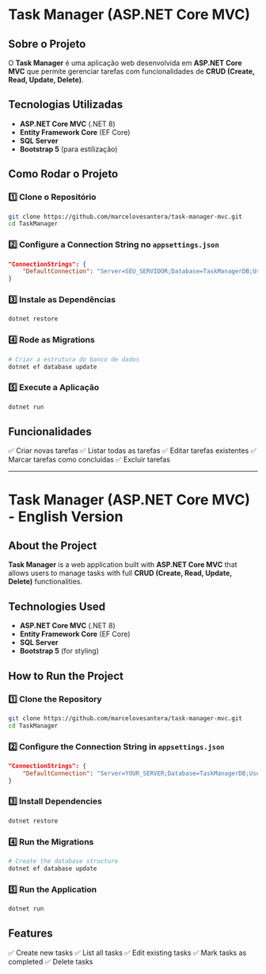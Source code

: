 # Task Manager (ASP.NET Core MVC)

## Sobre o Projeto
O **Task Manager** é uma aplicação web desenvolvida em **ASP.NET Core MVC** que permite gerenciar tarefas com funcionalidades de **CRUD (Create, Read, Update, Delete)**.

## Tecnologias Utilizadas
- **ASP.NET Core MVC** (.NET 8)
- **Entity Framework Core** (EF Core)
- **SQL Server**
- **Bootstrap 5** (para estilização)

## Como Rodar o Projeto
### 1️⃣ Clone o Repositório
```bash
git clone https://github.com/marcelovesantera/task-manager-mvc.git
cd TaskManager
```

### 2️⃣ Configure a Connection String no `appsettings.json`
```json
"ConnectionStrings": {
    "DefaultConnection": "Server=SEU_SERVIDOR;Database=TaskManagerDB;User Id=SEU_USUARIO;Password=SUA_SENHA;TrustServerCertificate=True;"
}
```

### 3️⃣ Instale as Dependências
```bash
dotnet restore
```

### 4️⃣ Rode as Migrations
```bash
# Criar a estrutura do banco de dados
dotnet ef database update
```

### 5️⃣ Execute a Aplicação
```bash
dotnet run
```

## Funcionalidades
✅ Criar novas tarefas
✅ Listar todas as tarefas
✅ Editar tarefas existentes
✅ Marcar tarefas como concluídas
✅ Excluir tarefas

---

# Task Manager (ASP.NET Core MVC) - English Version

## About the Project
**Task Manager** is a web application built with **ASP.NET Core MVC** that allows users to manage tasks with full **CRUD (Create, Read, Update, Delete)** functionalities.

## Technologies Used
- **ASP.NET Core MVC** (.NET 8)
- **Entity Framework Core** (EF Core)
- **SQL Server**
- **Bootstrap 5** (for styling)

## How to Run the Project
### 1️⃣ Clone the Repository
```bash
git clone https://github.com/marcelovesantera/task-manager-mvc.git
cd TaskManager
```

### 2️⃣ Configure the Connection String in `appsettings.json`
```json
"ConnectionStrings": {
    "DefaultConnection": "Server=YOUR_SERVER;Database=TaskManagerDB;User Id=YOUR_USER;Password=YOUR_PASSWORD;TrustServerCertificate=True;"
}
```

### 3️⃣ Install Dependencies
```bash
dotnet restore
```

### 4️⃣ Run the Migrations
```bash
# Create the database structure
dotnet ef database update
```

### 5️⃣ Run the Application
```bash
dotnet run
```

## Features
✅ Create new tasks
✅ List all tasks
✅ Edit existing tasks
✅ Mark tasks as completed
✅ Delete tasks
